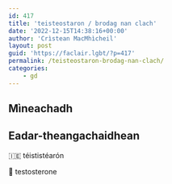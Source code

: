 ```yaml
---
id: 417
title: 'teisteostaron / brodag nan clach'
date: '2022-12-15T14:38:16+00:00'
author: 'Crìstean MacMhìcheil'
layout: post
guid: 'https://faclair.lgbt/?p=417'
permalink: /teisteostaron-brodag-nan-clach/
categories:
    - gd
---
```


## Mìneachadh

## Eadar-theangachaidhean

&#x1f1ee;&#x1f1ea; téististéarón

&#x1f3f4;&#xe0067;&#xe0062;&#xe0065;&#xe006e;&#xe0067;&#xe007f; testosterone